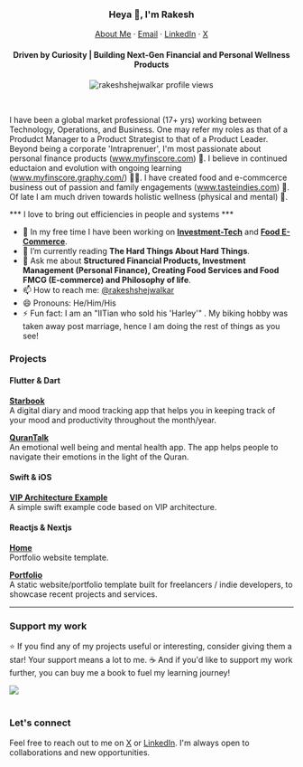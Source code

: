 <p align="center">
  <h3 align="center">Heya 👋, I'm Rakesh</h3>
</p>
<p align="center">
    <a href="https://rakeshshejwalkar.github.io">About Me</a>
    ·
    <a href="mailto:rakesh.kgp2003@gmail.com">Email</a>
    ·
    <a href="https://linkedin.com/in/rakesh-shejwalkar">LinkedIn</a>
    ·
    <a href="https://x.com/shejuu">X</a>
</p>
<p align="center">
  <h4 align="center">Driven by Curiosity | 
Building Next-Gen Financial and Personal Wellness Products</h4>
</p>

<p align="center"> 
  <img align="center" src="https://komarev.com/ghpvc/?username=rakeshshejwalkar&color=blue&style=flat-square" alt="rakeshshejwalkar profile views" />
</p>
<br/>

 I have been a global market professional (17+ yrs) working between Technology, Operations, and Business. One may refer my roles as that of a Produdct Manager to a Product Strategist to that of a Product Leader. Beyond being a corporate 'Intraprenuer',  I'm most passionate about personal finance products (www.myfinscore.com) 📲. I believe in continued eductaion and evolution with ongoing learning (www.myfinscore.graphy.com/) 👷‍♀️. I have created food and e-commcerce business out of passion and family engagements (www.tasteindies.com) 🧰. Of late I am much driven towards holistic wellness (physical and mental) 📖. 

*** I love to bring out efficiencies in people and systems ***

- 🔭 In my free time I have been working on **[Investment-Tech](https://www.myfinscore.com/)** and **[Food E-Commerce](https://www.tasteindies.com/)**.
- 🌱 I’m currently reading **The Hard Things About Hard Things**.
- 💬 Ask me about **Structured Financial Products, Investment Management (Personal Finance), Creating Food Services and Food FMCG (E-commerce) and Philosophy of life**.
- 📫 How to reach me: [@rakeshshejwalkar](https://twitter.com/rakeshshejwalkar)
- 😄 Pronouns: He/Him/His
- ⚡ Fun fact: I am an "IITian who sold his 'Harley'" . My biking hobby was taken away post marriage, hence I am doing the rest of things as you see!
<!-- - 🌱 I’m currently reading book **BUILDING MOBILE APPS AT SCALE** by Gergely Orosz. -->
<!-- - 🤔 I’m looking for help with **UI/UX of [Personal Finance App](https://myfinscore.com**. -->

### Projects
#### Flutter & Dart 
[**Starbook**](https://github.com/rakeshshejwalkar/star_book) <br />A digital diary and mood tracking app that helps you in keeping track of your mood and productivity throughout the month/year.
<br />

[**QuranTalk**](https://github.com/qurantalk) <br />An emotional well being and mental health app. The app helps people to navigate their emotions in the light of the Quran.
<br />

#### Swift & iOS
[**VIP Architecture Example**](https://github.com/rakeshshejwalkar/vip) <br />A simple swift example code based on VIP architecture.
<br />

#### Reactjs & Nextjs
[**Home**](https://github.com/rakeshshejwalkar/home)<br />Portfolio website template.
<br />

[**Portfolio**](https://github.com/rakeshshejwalkar/portfolio) <br />A static website/portfolio template built for freelancers / indie developers, to showcase recent projects and services.
<br />

<hr/>

### Support my work

⭐️ If you find any of my projects useful or interesting, consider giving them a star! Your support means a lot to me. ☕️ And if you'd like to support my work further, you can buy me a book to fuel my learning journey!

<div>
  <a href="https://www.buymeacoffee.com/rakeshshejwalkar"><img src="https://img.buymeacoffee.com/button-api/?text=Buy me a book&emoji=📖&slug=rakeshshejwalkar&button_colour=5F7FFF&font_colour=ffffff&font_family=Cookie&outline_colour=000000&coffee_colour=FFDD00" /></a>
 </div>
 <br/>


### Let's connect


Feel free to reach out to me on [X](https://x.com/shejuu) or [LinkedIn](https://www.linkedin.com/in/rakesh-shejwalkar). I'm always open to collaborations and new opportunities.

<!-- [!["Follow me on Twitter"](https://img.shields.io/twitter/follow/rakeshshejwalkar?label=Follow%20me)](https://twitter.com/rakeshshejwalkar) -->
<!-- [!["LinkedIn"](https://img.shields.io/badge/LinkedIn-blue?style=flat&logo=linkedin&labelColor=blue)](https://www.linkedin.com/in/rakesh-shejwalkar)  -->
<!--
**rakeshshejwalkar/rakeshshejwalkar** is a ✨ _special_ ✨ repository because its `README.md` (this file) appears on your GitHub profile.

Here are some ideas to get you started:
- 👯 I’m looking to collaborate on ...
-->
